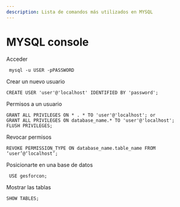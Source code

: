 ```yaml
---
description: Lista de comandos más utilizados en MYSQL
---
```


# MYSQL console

Acceder

```
 mysql -u USER -pPASSWORD
```

Crear un nuevo usuario

```
CREATE USER 'user'@'localhost' IDENTIFIED BY 'password';
```

Permisos a un usuario

```
GRANT ALL PRIVILEGES ON * . * TO 'user'@'localhost'; or
GRANT ALL PRIVILEGES ON database_name.* TO 'user'@'localhost';
FLUSH PRIVILEGES;
```

Revocar permisos

```
REVOKE PERMISSION_TYPE ON database_name.table_name FROM ‘user’@‘localhost’;
```

Posicionarte en una base de datos

```
 USE gesforcon;
```

Mostrar las tablas

```
SHOW TABLES;
```
